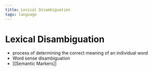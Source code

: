 ```yaml
---
title: Lexical Disambiguation
tags: language
---
```


# Lexical Disambiguation
- process of determining the correct meaning of an individual word
- Word sense disambiguation
- [[Semantic Markers]]


























